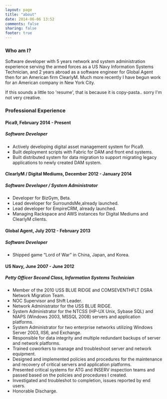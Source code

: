 ```yaml
---
layout: page
title: "about"
date: 2014-06-06 13:52
comments: false
sharing: false
footer: true
---
```

### Who am I?
Software developer with 5 years network and system administration experience serving the armed forces as a US Navy Information Systems Technician, and 2 years abroad as a software engineer for Global Agent then for an American firm ClearlyM.  Much more recently I have begun work for an American company in New York City.

If this sounds a little too 'resume', that is because it is copy-pasta.. sorry I'm not very creative.
 
### Professional Experience 
#### Pica9, February 2014 - Present
##### Software Developer
 * Actively developing digital asset management system for Pica9.
 * Built deployment scripts with Fabric for DAM and front end systems.
 * Built distributed system for data migration to support migrating legacy applications to newly created DAM system.

#### ClearlyM / Digital Mediums, December 2012 - January 2014
##### Software Developer / System Administrator
 * Developer for BizGym, Beta.
 * Lead developer for SurroundsMe,already launched.
 * Lead developer for EmpireCRM, already launched.
 * Managing Rackspace and AWS instances for Digital Mediums and ClearlyM clients.

#### Global Agent, July 2012 - February 2013
##### Software Developer
 * Shipped game “Lord of War” in China, Japan, and Korea.

#### US Navy, June 2007 - June 2012
##### Petty Officer Second Class, Information Systems Technician
 * Member of the 2010 USS BLUE RIDGE and COMSEVENTHFLT DSRA Network Migration Team.
 * NOC Supervisor and Shift Leader.
 * Network Administrator for the USS BLUE RIDGE.
 * System Administrator for the NTCSS (HP-UX Unix, Sybase SQL) and NIAPS (Windows 2003, MSSQL 2008) servers and application platforms.
 * System Administrator for two enterprise networks utilizing Windows Server 2003, IIS6, and Exchange.
 * Responsible for data integrity and multiple redundant backups of server and network platforms.
 * Trained coworkers to manage and troubleshoot server and network equipment.
 * Designed and implemented policies and procedures for the maintenance and recovery of critical servers and application platforms. 
 * Presented critical systems for ATG and INSERV inspection teams and passed based on the policies and procedures I created.
 * Investigated and troubleshot to completion, issues reported by end users.
 * Honorable Discharge.
